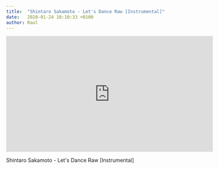 ```yaml
---
title:  "Shintaro Sakamoto - Let's Dance Raw [Instrumental]"
date:   2020-01-24 10:10:33 +0100
author: Raul
---
```

<iframe width="560" height="315" src="https://www.youtube-nocookie.com/embed/dCWPUCQfaZM?controls=0" frameborder="0" allow="accelerometer; autoplay; encrypted-media; gyroscope; picture-in-picture" allowfullscreen></iframe>

Shintaro Sakamoto - Let's Dance Raw [Instrumental] 
